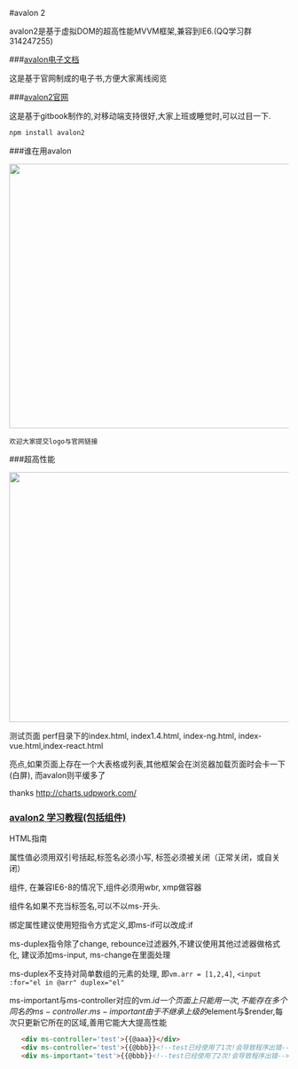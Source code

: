 #avalon 2 

avalon2是基于虚拟DOM的超高性能MVVM框架,兼容到IE6.(QQ学习群 314247255)

###[avalon电子文档](avalon%20cookbook.pdf)

这是基于官网制成的电子书,方便大家离线阅览

###[avalon2官网](http://avalonjs.coding.me/)

这是基于gitbook制作的,对移动端支持很好,大家上班或睡觉时,可以过目一下.

```javascript
npm install avalon2
```

###谁在用avalon

<img src='http://avalonjs.coding.me/styles/logos.jpg' width='639' height='477' />

`欢迎大家提交logo与官网链接`


###超高性能

<img src="http://avalonjs.coding.me/styles/performance.jpg" width='770' height='451' />


测试页面 perf目录下的index.html, index1.4.html, index-ng.html, index-vue.html,index-react.html

亮点,如果页面上存在一个大表格或列表,其他框架会在浏览器加载页面时会卡一下(白屏), 
而avalon则平缓多了

thanks http://charts.udpwork.com/


### [avalon2 学习教程(包括组件)](https://segmentfault.com/u/situzhengmei/articles)


HTML指南

属性值必须用双引号括起,标签名必须小写, 标签必须被关闭（正常关闭，或自关闭）

组件, 在兼容IE6-8的情况下,组件必须用wbr, xmp做容器

组件名如果不充当标签名,可以不以ms-开头.

绑定属性建议使用短指令方式定义,即ms-if可以改成:if

ms-duplex指令除了change, rebounce过滤器外,不建议使用其他过滤器做格式化,
建议添加ms-input, ms-change在里面处理

ms-duplex不支持对简单数组的元素的处理, 即`vm.arr = [1,2,4]`,
`<input :for="el in @arr" duplex="el"`


ms-important与ms-controller对应的vm.$id一个页面上只能用一次,不能存在多个同名的ms-controller.
     ms-important由于不继承上级的$element与$render,每次只更新它所在的区域,善用它能大大提高性能
```html
   <div ms-controller='test'>{{@aaa}}</div>
   <div ms-controller='test'>{{@bbb}}<!--test已经使用了1次!会导致程序出错--></div>
   <div ms-important='test'>{{@bbb}}<!--test已经使用了2次!会导致程序出错--></div>
```
